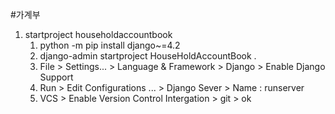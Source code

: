 #가계부 
1. startproject householdaccountbook
   1. python -m pip install django~=4.2
   2. django-admin startproject HouseHoldAccountBook .
   3. File > Settings... > Language & Framework > Django > Enable Django Support
   4. Run > Edit Configurations ... > Django Sever > Name : runserver
   5. VCS > Enable Version Control Intergation > git > ok